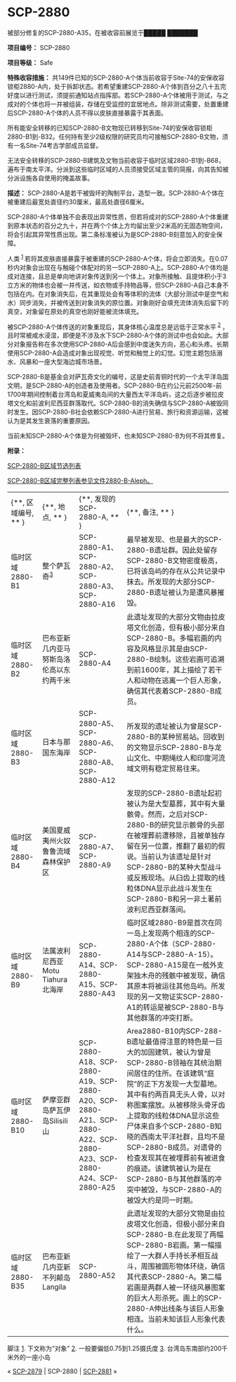 # SCP-2880
                        




被部分修复的SCP-2880-A35，在被收容前展览于█████ ███████



**项目编号：** SCP-2880

**项目等级：** Safe

**特殊收容措施：** 共149件已知的SCP-2880-A个体当前收容于Site-74的安保收容锁柜2880-A内，处于拆卸状态。若希望重建SCP-2880-A个体到百分之八十五完好度以进行测试，须提前通知站点指挥部。若SCP-2880-A个体被用于测试，与之成对的个体也将一并被组装，存储在受监控的宜居地点。除非测试需要，处置重建后SCP-2880-A个体的人员不得以皮肤直接暴露于其表面。

所有能安全转移的已知SCP-2880-B文物现已转移到Site-74的安保收容锁柜2880-B1到-B32。任何持有至少2级权限的研究员均可接触SCP-2880-B文物，须有一名Site-74考古学部成员监督。

无法安全转移的SCP-2880-B建筑及文物当前收容于临时区域2880-B1到-B68，遍布于南太平洋。分派到这些临时区域的人员须接受区域主管的简报，向其告知被分派设施各自使用的掩盖故事。

**描述：** SCP-2880-A是若干被毁坏的陶制平台，造型一致。SCP-2880-A个体在被重建后最宽处直径约30厘米，最高处直径6厘米。

SCP-2880-A个体单独不会表现出异常性质，但若将成对的SCP-2880-A个体重建到原本状态的百分之九十，并在两个个体上方均留出至少2米高的无固态物空间，将会引起其异常性质出现。第二条标准被认为是SCP-2880-B刻意加入的安全保障。

人类<sup class='footnoteref'>
 <a shape='rect' class='footnoteref' id='footnoteref-1' href='javascript:;' onclick='WIKIDOT.page.utils.scrollToReference(&apos;footnote-1&apos;)'>1</a>
</sup>若将其皮肤直接暴露于被重建的SCP-2880-A个体，将会立即消失。在0.07秒内对象会出现在与触碰个体配对的另一SCP-2880-A上。SCP-2880-A个体均是成对连接，且总是单向地讲对象传送到另一个体上。对象所接触、且提体积小于3立方米的物体也会被一并传送，如衣物或手持物品等，但SCP-2880-A自己本身不包括在内。在对象消失后，在其重现处会有等体积的流体（大部分测试中是空气和水）同步消失，并被传送到对象消失的原位置。对象刚好会填充流体消失后留下的真空，对象留在原处的真空也刚好能被流体填充。

被SCP-2880-A个体传送的对象重现后，其身体核心温度总是远低于正常水平<sup class='footnoteref'>
 <a shape='rect' class='footnoteref' id='footnoteref-2' href='javascript:;' onclick='WIKIDOT.page.utils.scrollToReference(&apos;footnote-2&apos;)'>2</a>
</sup>，且时常被咸水浸湿，即便是不涉及水下SCP-2880-A个体的测试中也会如此。大部分对象报告称在多次使用SCP-2880-A后会感到中度迷失方向，恶心和头疼。长期使用SCP-2880-A会造成对象出现视觉、听觉和触觉上的幻觉。幻觉主题包括溺水、风暴和一座大型海边城市场景。

SCP-2880-B是基金会对萨瓦奇文化的编号，这是史前青铜时代的一个太平洋岛国文明，是SCP-2880-A的创造者及使用者。SCP-2880-B在约公元前2500年-前1700年期间控制着台湾岛和夏威夷岛间的大量西太平洋岛屿，这之后逐步被拉皮塔文化和前波利尼西亚群落取代。SCP-2880-B的消失确信与SCP-2880-A被毁同时发生。因SCP-2880-B社会依赖SCP-2880-A进行贸易、旅行和资源运输，这被认为是其发生衰落的重要原因。

当前未知SCP-2880-A个体是为何被毁坏，也未知SCP-2880-B为何不将其修复。

**附录：** 

<a shape='rect' class='collapsible-block-link' href='javascript:;'>SCP-2880-B&#21306;&#22495;&#33410;&#36873;&#21015;&#34920;</a>

<a shape='rect' class='collapsible-block-link' href='javascript:;'>SCP-2880-B&#21306;&#22495;&#23436;&#25972;&#21015;&#34920;&#21442;&#35265;&#25991;&#20214;2880-B-Aleph&#12290;</a>

<table class='wiki-content-table'>
 <tr>
  <td colspan='1' rowspan='1'>{**, &#21306;&#22495;&#32534;&#21495;, ** }</td>
  <td colspan='2' rowspan='1'>{**, &#22320;&#28857;, ** }</td>
  <td colspan='2' rowspan='1'>{**, &#21457;&#29616;&#30340;SCP-2880-A, ** }</td>
  <td colspan='2' rowspan='1'>{**, &#22791;&#27880;, ** }</td>
 </tr>
 <tr>
  <td colspan='1' rowspan='1'>&#20020;&#26102;&#21306;&#22495;2880-B1</td>
  <td colspan='2' rowspan='1'>&#25972;&#20010;&#33832;&#29926;&#22855;<sup class='footnoteref'><a shape='rect' class='footnoteref' id='footnoteref-3' href='javascript:;' onclick='WIKIDOT.page.utils.scrollToReference(&apos;footnote-3&apos;)'>3</a></sup></td>
  <td colspan='2' rowspan='1'>SCP-2880-A1&#12289;SCP-2880-A2&#12289;SCP-2880-A3&#12289;SCP-2880-A16</td>
  <td colspan='2' rowspan='1'>&#26368;&#26089;&#34987;&#21457;&#29616;&#12289;&#20063;&#26159;&#26368;&#22823;&#30340;SCP-2880-B&#36951;&#22336;&#32676;&#12290;&#22240;&#27492;&#22788;&#30041;&#23384;SCP-2880-B&#25991;&#29289;&#23494;&#24230;&#26497;&#39640;&#65292;&#24050;&#23558;&#35813;&#23707;&#23679;&#30340;&#23384;&#22312;&#20174;&#20844;&#20849;&#35760;&#24405;&#20013;&#25273;&#21435;&#12290;&#25152;&#21457;&#29616;&#30340;&#22823;&#37096;&#20998;SCP-2880-B&#36951;&#22336;&#34987;&#35748;&#20026;&#26159;&#36973;&#39118;&#26292;&#25703;&#27585;&#12290;</td>
 </tr>
 <tr>
  <td colspan='1' rowspan='1'>&#20020;&#26102;&#21306;&#22495;2880-B2</td>
  <td colspan='2' rowspan='1'>&#24052;&#24067;&#20122;&#26032;&#20960;&#20869;&#20122;&#39532;&#21162;&#26031;&#23707;&#27931;&#20262;&#39640;&#20197;&#19996;&#32422;&#20004;&#21315;&#31859;</td>
  <td colspan='2' rowspan='1'>SCP-2880-A4</td>
  <td colspan='2' rowspan='1'>&#27492;&#36951;&#22336;&#21457;&#29616;&#30340;&#22823;&#37096;&#20998;&#25991;&#29289;&#30001;&#25289;&#30382;&#22612;&#25991;&#21270;&#21019;&#36896;&#65292;&#20294;&#26377;&#26497;&#23567;&#37096;&#20998;&#26469;&#33258;SCP-2880-B&#12290;&#22810;&#24133;&#23721;&#30011;&#30340;&#20869;&#23481;&#21450;&#39118;&#26684;&#26174;&#31034;&#20854;&#26159;&#30001;SCP-2880-B&#32472;&#21046;&#12290;&#36825;&#20123;&#23721;&#30011;&#21487;&#36861;&#28335;&#21040;&#21069;1600&#24180;&#65292;&#20854;&#19978;&#25551;&#32472;&#20102;&#33509;&#24178;&#20154;&#21644;&#21160;&#29289;&#22312;&#36867;&#31163;&#19968;&#20010;&#24040;&#20154;&#24418;&#35937;&#65292;&#30830;&#20449;&#20854;&#20195;&#34920;&#30528;SCP-2880-B&#25104;&#21592;&#12290;</td>
 </tr>
 <tr>
  <td colspan='1' rowspan='1'>&#20020;&#26102;&#21306;&#22495;2880-B3</td>
  <td colspan='2' rowspan='1'>&#26085;&#26412;&#19982;&#37027;&#22269;&#19996;&#28023;&#23736;</td>
  <td colspan='2' rowspan='1'>SCP-2880-A5&#12289;SCP-2880-A6&#12289;SCP-2880-A8&#12289;SCP-2880-A12</td>
  <td colspan='2' rowspan='1'>&#25152;&#21457;&#29616;&#30340;&#36951;&#22336;&#34987;&#35748;&#20026;&#26366;&#26159;SCP-2880-B&#30340;&#26576;&#31181;&#36152;&#26131;&#31449;&#12290;&#22238;&#25910;&#21040;&#30340;&#25991;&#29289;&#26174;&#31034;SCP-2880-B&#19982;&#40857;&#23665;&#25991;&#21270;&#12289;&#20013;&#26399;&#32499;&#32441;&#20154;&#21644;&#21360;&#24230;&#27827;&#27969;&#22495;&#25991;&#26126;&#26377;&#31283;&#23450;&#36152;&#26131;&#24448;&#26469;&#12290;</td>
 </tr>
 <tr>
  <td colspan='1' rowspan='1'>&#20020;&#26102;&#21306;&#22495;2880-B4</td>
  <td colspan='2' rowspan='1'>&#32654;&#22269;&#22799;&#23041;&#22839;&#24030;&#28779;&#22900;&#40065;&#40065;&#27969;&#22495;&#26862;&#26519;&#20445;&#25252;&#21306;</td>
  <td colspan='2' rowspan='1'>SCP-2880-A7&#12289;SCP-2880-A9</td>
  <td colspan='2' rowspan='1'>&#21457;&#29616;&#30340;SCP-2880-B&#36951;&#22336;&#36215;&#21021;&#34987;&#35748;&#20026;&#26159;&#22823;&#22411;&#22675;&#33900;&#65292;&#20854;&#20013;&#26377;&#22823;&#37327;&#39608;&#39592;&#12290;&#28982;&#32780;&#65292;&#20043;&#21518;&#23545;SCP-2880-B&#30340;&#30740;&#31350;&#26174;&#31034;&#39608;&#39592;&#30340;&#22836;&#37096;&#22312;&#34987;&#22475;&#33900;&#21069;&#36973;&#31227;&#38500;&#65292;&#19988;&#34987;&#21333;&#29420;&#23384;&#30041;&#22312;&#21478;&#19968;&#20301;&#32622;&#65292;&#25512;&#32763;&#20102;&#26368;&#21021;&#30340;&#20551;&#35828;&#12290;&#24403;&#21069;&#35748;&#20026;&#35813;&#36951;&#22336;&#26159;&#38024;&#23545;SCP-2880-B&#30340;&#26576;&#31181;&#22823;&#22411;&#25112;&#26007;&#25110;&#21453;&#21467;&#29616;&#22330;&#12290;&#20174;&#33276;&#40831;&#19978;&#25552;&#21462;&#30340;&#32447;&#31890;&#20307;DNA&#26174;&#31034;&#27492;&#25112;&#26007;&#21457;&#29983;&#22312;SCP-2880-B&#21644;&#21478;&#19968;&#38750;&#22303;&#33879;&#21069;&#27874;&#21033;&#23612;&#35199;&#20122;&#32676;&#33853;&#38388;&#12290;</td>
 </tr>
 <tr>
  <td colspan='1' rowspan='1'>&#20020;&#26102;&#21306;&#22495;2880-B9</td>
  <td colspan='2' rowspan='1'>&#27861;&#23646;&#27874;&#21033;&#23612;&#35199;&#20122;Motu Tiahura&#21271;&#28023;&#23736;</td>
  <td colspan='2' rowspan='1'>SCP-2880-A14&#12289;SCP-2880-A15&#12289;SCP-2880-A43</td>
  <td colspan='2' rowspan='1'>&#20020;&#26102;&#21306;&#22495;2880-B9&#26159;&#39318;&#27425;&#22312;&#21516;&#19968;&#23707;&#19978;&#21457;&#29616;&#20004;&#20010;&#30456;&#36830;&#30340;SCP-2880-A&#20010;&#20307;&#65288;SCP-2880-A14&#19982;SCP-2880-A-15&#65289;&#12290;SCP-2880-A15&#26159;&#22312;&#19968;&#33335;&#22806;&#25903;&#26550;&#29420;&#26408;&#33311;&#30340;&#27531;&#39608;&#20013;&#34987;&#21457;&#29616;&#65292;&#30830;&#20449;&#20854;&#21407;&#26412;&#23558;&#34987;&#36816;&#24448;&#20854;&#20182;&#23707;&#23679;&#12290;&#25152;&#21457;&#29616;&#30340;&#21478;&#19968;&#25991;&#29289;&#35777;&#23454;SCP-2880-A1&#30340;&#36716;&#36816;&#26159;&#34987;SCP-2880-B&#19982;&#20854;&#20182;&#32676;&#33853;&#30340;&#20914;&#31361;&#25171;&#26029;&#12290;</td>
 </tr>
 <tr>
  <td colspan='1' rowspan='1'>&#20020;&#26102;&#21306;&#22495;2880-B10</td>
  <td colspan='2' rowspan='1'>&#33832;&#25705;&#20122;&#32676;&#23707;&#33832;&#29926;&#20234;&#23707;Silisili&#23665;</td>
  <td colspan='2' rowspan='1'>SCP-2880-A18&#12289;SCP-2880-A19&#12289;SCP-2880-A20&#12289;SCP-2880-A21&#12289;SCP-2880-A22&#12289;SCP-2880-A23&#12289;SCP-2880-A24&#12289;SCP-2880-A25</td>
  <td colspan='2' rowspan='1'>Area2880-B10&#20869;SCP-288-B&#36951;&#22336;&#26368;&#20540;&#24471;&#27880;&#24847;&#30340;&#29305;&#33394;&#26159;&#19968;&#24040;&#22823;&#30340;&#21152;&#22266;&#24314;&#31569;&#65292;&#34987;&#35748;&#20026;&#26366;&#26159;SCP-2880-B&#39046;&#34966;&#22312;&#20854;&#32479;&#27835;&#26399;&#38388;&#23621;&#20303;&#30340;&#20303;&#25152;&#12290;&#22312;&#35813;&#24314;&#31569;&#8220;&#24237;&#38498;&#8221;&#30340;&#27491;&#19979;&#26041;&#21457;&#29616;&#19968;&#22823;&#22411;&#22675;&#22320;&#12290;&#20854;&#20013;&#26377;&#32422;&#20004;&#30334;&#20855;&#26080;&#22836;&#20154;&#39592;&#65292;&#20197;&#23545;&#31216;&#22270;&#26696;&#25670;&#25918;&#12290;&#20174;&#34987;&#31227;&#38500;&#22836;&#39592;&#29273;&#40831;&#19978;&#25552;&#21462;&#30340;&#32447;&#31890;&#20307;DNA&#26174;&#31034;&#36825;&#20123;&#23608;&#20307;&#26469;&#33258;&#22810;&#20010;SCP-2880-B&#30693;&#26195;&#30340;&#35199;&#21335;&#22826;&#24179;&#27915;&#31038;&#32676;&#65292;&#19988;&#22343;&#19981;&#26159;SCP-2880-B&#25104;&#21592;&#12290;&#23545;&#36951;&#39592;&#30340;&#26816;&#26597;&#21457;&#29616;&#20854;&#22312;&#34987;&#22475;&#33900;&#21069;&#26377;&#34987;&#36827;&#39135;&#30340;&#30165;&#36857;&#12290;&#35813;&#24314;&#31569;&#34987;&#35748;&#20026;&#26159;&#22312;SCP-2880-B&#19982;&#20854;&#20182;&#32676;&#33853;&#30340;&#20914;&#31361;&#20013;&#34987;&#27585;&#65292;&#19982;SCP-2880-A&#30340;&#34987;&#27585;&#22823;&#32422;&#26159;&#21516;&#19968;&#26102;&#26399;&#12290;</td>
 </tr>
 <tr>
  <td colspan='1' rowspan='1'>&#20020;&#26102;&#21306;&#22495;2880-B35</td>
  <td colspan='2' rowspan='1'>&#24052;&#24067;&#20122;&#26032;&#20960;&#20869;&#20122;&#26032;&#19981;&#21015;&#39072;&#23707;Langila</td>
  <td colspan='2' rowspan='1'>SCP-2880-A52</td>
  <td colspan='2' rowspan='1'>&#27492;&#36951;&#22336;&#21457;&#29616;&#30340;&#22823;&#37096;&#20998;&#25991;&#29289;&#26159;&#30001;&#25289;&#30382;&#22612;&#25991;&#21270;&#21019;&#36896;&#65292;&#20294;&#26497;&#23567;&#37096;&#20998;&#26469;&#33258;SCP-2880-B.&#22312;&#27492;&#21457;&#29616;&#20102;&#20004;&#24133;SCP-2880-B&#23721;&#30011;&#12290;&#31532;&#19968;&#24133;&#25551;&#32472;&#20102;&#19968;&#22823;&#32676;&#20154;&#25163;&#25345;&#38271;&#30683;&#30456;&#20114;&#25112;&#26007;&#65292;&#21608;&#22260;&#34987;&#22278;&#24418;&#29289;&#20307;&#29615;&#32469;&#65292;&#30830;&#20449;&#20854;&#20195;&#34920;SCP-2880-A&#12290;&#31532;&#20108;&#24133;&#23721;&#30011;&#26159;&#20004;&#32676;&#20154;&#34987;&#19968;&#29615;&#32469;&#39118;&#26292;&#22270;&#26696;&#30340;&#24040;&#22823;&#20154;&#24418;&#26432;&#27515;&#12290;&#30011;&#19978;&#30340;SCP-2880-A&#20280;&#20986;&#32447;&#26465;&#19982;&#35813;&#24040;&#20154;&#24418;&#35937;&#30456;&#36830;&#12290;&#24403;&#21069;&#26410;&#30693;&#35813;&#24040;&#20154;&#24418;&#35937;&#20195;&#34920;&#20160;&#20040;&#12290;</td>
 </tr>
</table>




脚注
<a shape='rect' href='javascript:;' onclick='WIKIDOT.page.utils.scrollToReference(&apos;footnoteref-1&apos;)'>1</a>. 下文称为“对象”
<a shape='rect' href='javascript:;' onclick='WIKIDOT.page.utils.scrollToReference(&apos;footnoteref-2&apos;)'>2</a>. 一般要偏低0.75到1.25摄氏度
<a shape='rect' href='javascript:;' onclick='WIKIDOT.page.utils.scrollToReference(&apos;footnoteref-3&apos;)'>3</a>. 台湾岛东南部约200千米外的一座小岛



« <a shape='rect' class='newpage' href='/scp-2879'>SCP-2879</a> | SCP-2880 | [SCP-2881](/scp-2881) »





                    